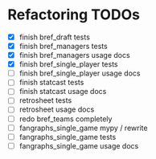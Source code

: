 # Refactoring TODOs

- [x] finish bref_draft tests
- [x] finish bref_managers tests
- [x] finish bref_managers usage docs
- [x] finish bref_single_player tests
- [ ] finish bref_single_player usage docs
- [ ] finish statcast tests
- [ ] finish statcast usage docs
- [ ] retrosheet tests
- [ ] retrosheet usage docs
- [ ] redo bref_teams completely
- [ ] fangraphs_single_game mypy / rewrite
- [ ] fangraphs_single_game tests
- [ ] fangraphs_single_game usage docs
